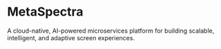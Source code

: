 # MetaSpectra
A cloud-native, AI-powered microservices platform for building scalable, intelligent, and adaptive screen experiences.
